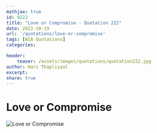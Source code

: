 ```yaml
---
mathjax: true
id: 9222
title: "Love or Compromise - Quotation 222"
date: 2022-10-19
url: '/quotations/love-or-compromise'
tags: [WIA Quotations] 
categories: 

header:
    teaser: /assets/images/quotations/quotation222.jpg
author: Hari Thapliyaal 
excerpt:
share: true 
---
```


# Love or Compromise

![Love or Compromise](/assets/images/quotations/quotation222.jpg)
